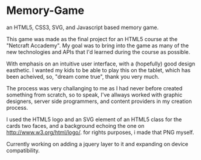 Memory-Game
===========

an HTML5, CSS3, SVG, and Javascript based memory game.

This game was made as the final project for an HTML5 course at the "Netcraft Accademy".
My goal was to bring into the game as many of the new technologies and APIs that I'd learned 
during the course as possible. 

With emphasis on an intuitive user interface, with a (hopefully) good design easthetic.
I wanted my kids to be able to play this on the tablet, which has been acheived, so, "dream come true", 
thank you very much.

The process was very challanging to me as I had never before created something from scratch, so to speak,
I've allways worked with graphic designers, server side programmers, and content providers in my creation
process.

I used the HTML5 logo and an SVG element of an HTML5 class for the cards two faces, and a background echoing
the one on http://www.w3.org/html/logo/. for rights purposes, i made that PNG myself.

Currently working on adding a jquery layer to it and expanding on device compatibility.
